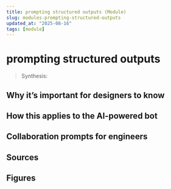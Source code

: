 ```yaml
---
title: prompting structured outputs (Module)
slug: modules-prompting-structured-outputs
updated_at: "2025-08-16"
tags: [module]
---
```


# prompting structured outputs

> Synthesis:

## Why it’s important for designers to know

## How this applies to the AI-powered bot

## Collaboration prompts for engineers

## Sources

## Figures

